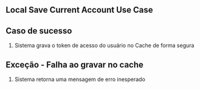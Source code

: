 ## Local Save Current Account Use Case

## Caso de sucesso
1. Sistema grava o token de acesso do usuário no Cache de forma segura

## Exceção - Falha ao gravar no cache
1. Sistema retorna uma mensagem de erro inesperado